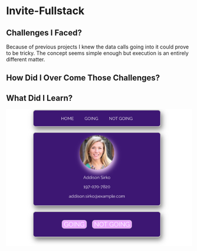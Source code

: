 # Invite-Fullstack

## Challenges I Faced? 

Because of previous projects I knew the data calls going into it could prove to be tricky. The concept seems simple enough but execution is an entirely different matter.  

## How Did I Over Come Those Challenges?

## What Did I Learn? 


![i](invitationpic.png)
